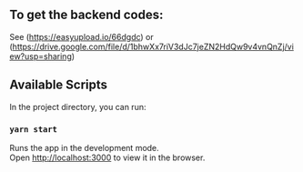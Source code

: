 ## To get the backend codes:

See (https://easyupload.io/66dgdc)
or (https://drive.google.com/file/d/1bhwXx7riV3dJc7jeZN2HdQw9v4vnQnZj/view?usp=sharing)

## Available Scripts

In the project directory, you can run:

### `yarn start`

Runs the app in the development mode.\
Open [http://localhost:3000](http://localhost:3000) to view it in the browser.
